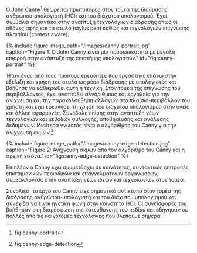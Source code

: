Ο John Canny[^1] θεωρείται πρωτοπόρος στον τομέα της διάδρασης ανθρώπου-υπολογιστή (HCI) και του διάχυτου υπολογισμού. Έχει συμβάλει σημαντικά στην ανάπτυξη τεχνολογιών διάδρασης όπως οι οθόνες αφής και τα στυλό (stylus pen) καθώς και τεχνολογιών επίγνωσης πλαισίου (context aware).

{% include figure image_path="/images/canny-portrait.jpg" caption="Figure 1: Ο John Canny είναι μία προσωπικότητα με μεγάλη επιρροή στην ανάπτυξη της επιστήμης υπολογιστών." id="fig:canny-portrait" %}

Ήταν ένας από τους πρώτους ερευνητές που εργάστηκε επάνω στην εξέλιξη και χρήση του στυλό ως μέσο διάδρασης με υπολογιστές και βοήθησε να καθιερωθεί αυτή η τεχνική. Στον τομέα της επίγνωσης του περιβάλλοντος, έχει αναπτύξει αλγόριθμους και εργαλεία για την ανίχνευση και την παρακολούθηση αλλαγών στο πλαίσιο-περιβάλλον του χρήστη και έχει ερευνήσει τη χρήση του διάχυτου υπολογισμού στην υγεία και άλλες εφαρμογές. Συνέβαλε  επίσης στην ανάπτυξη νέων τεχνολογιών και μεθόδων συλλογής, αποθήκευσης και ανάλυσης δεδομένων. Ιδιαίτερα γνωστός είναι ο αλγόριθμος του Canny για την ανίχνευση ακμών.[^2]

{% include figure image_path="/images/canny-edge-detection.jpg" caption="Figure 2: Ανίχνευση ακμών από τον αλγόριθμο του Canny και η αρχική εικόνα." id="fig:canny-edge-detection" %}

Επιπλέον ο Canny έχει συμμετάσχει σε κοινότητες, συντακτικές επιτροπές επιστημονικών περιοδικών και επαγγελματικών οργανώσεων, συμβάλλοντας στην ανάπτυξη νέων ιδεών και τεχνολογιών στον τομέα.

Συνολικά, το έργο του Canny είχε σημαντικό αντίκτυπο στον τομέα της διάδρασης ανθρώπου-υπολογιστή και του διάχυτου υπολογισμού και συνεχίζει να είναι ηγετική φωνή στην κοινότητα HCI. Οι συνεισφορές του βοήθησαν στη διαμόρφωση της κατεύθυνσης του πεδίου και οδήγησαν σε πολλές από τις καινοτόμες τεχνολογίες που βλέπουμε σήμερα.

[^1]: fig:canny-portrait

[^2]: fig:canny-edge-detection
